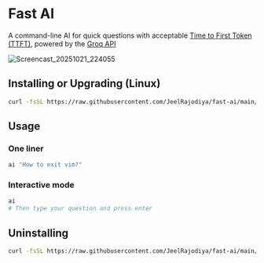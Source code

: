 # Fast AI

A command-line AI for quick questions with acceptable [Time to First Token (TTFT)](https://docs.nvidia.com/nim/benchmarking/llm/latest/metrics.html#time-to-first-token-ttft), powered by the [Groq API](https://groq.com/)


![Screencast_20251021_224055](https://github.com/user-attachments/assets/222f102a-50cf-4bd2-891a-4dc6057d4c6f)



## Installing or Upgrading (Linux)

```bash
curl -fsSL https://raw.githubusercontent.com/JeelRajodiya/fast-ai/main/install.sh | bash

```

## Usage

### One liner

```bash
ai "How to exit vim?"
```

### Interactive mode

```bash
ai
# Then type your question and press enter
```

## Uninstalling

```bash
curl -fsSL https://raw.githubusercontent.com/JeelRajodiya/fast-ai/main/uninstall.sh | bash
```
